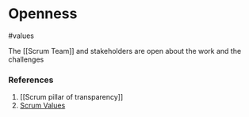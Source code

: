 # Openness
#values

The [[Scrum Team]] and stakeholders are open about the work and the challenges


### References
1. [[Scrum pillar of transparency]]
2. [Scrum Values](https://scrumguides.org/scrum-guide.html#scrum-values)
